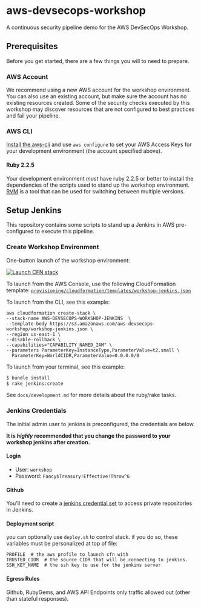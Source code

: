 # aws-devsecops-workshop
A continuous security pipeline demo for the AWS DevSecOps Workshop.

## Prerequisites
Before you get started, there are a few things you will to need to prepare.

### AWS Account
We recommend using a new AWS account for the workshop environment. You can also use an existing account, but make sure the account has no existing resources created. Some of the security checks executed by this workshop may discover resources that are not configured to best practices and fail your pipeline.

### AWS CLI
[Install the aws-cli](http://docs.aws.amazon.com/cli/latest/userguide/installing.html#install-bundle-other-os) and use `aws configure` to set your AWS Access Keys for your development environment (the account specified above).

#### Ruby 2.2.5
Your development environment *must* have ruby 2.2.5 or better to install the dependencies of the scripts used to stand up the workshop environment. [RVM](https://rvm.io/) is a tool that can be used for switching between multiple versions.

## Setup Jenkins
This repository contains some scripts to stand up a Jenkins in AWS pre-configured to execute this pipeline.

### Create Workshop Environment

One-button launch of the workshop environment:

[![Launch CFN stack](https://s3.amazonaws.com/stelligent-training-public/public/cloudformation-launch-stack.png)](https://console.aws.amazon.com/cloudformation/home?region=us-east-1#cstack=sn~AWS-DEVSECOPS-WORKSHOP-JENKINS|turl~https://s3.amazonaws.com/aws-devsecops-workshop/workshop-jenkins.json)

To launch from the AWS Console, use the following CloudFormation template:
[`provisioning/cloudformation/templates/workshop-jenkins.json`](https://s3.amazonaws.com/aws-devsecops-workshop/workshop-jenkins.json)

To launch from the CLI, see this example:

```
aws cloudformation create-stack \
--stack-name AWS-DEVSECOPS-WORKSHOP-JENKINS  \
--template-body https://s3.amazonaws.com/aws-devsecops-workshop/workshop-jenkins.json \
--region us-east-1 \
--disable-rollback \
--capabilities="CAPABILITY_NAMED_IAM" \
--parameters ParameterKey=InstanceType,ParameterValue=t2.small \
  ParameterKey=WorldCIDR,ParameterValue=0.0.0.0/0
```

To launch from your terminal, see this example:

```bash
$ bundle install
$ rake jenkins:create
```

See `docs/development.md` for more details about the ruby/rake tasks.

### Jenkins Credentials
The initial admin user to jenkins is preconfigured, the credentials are below.

**It is _highly_ recommended that you change the password to your workshop jenkins after creation.**

#### Login
* User: `workshop`
* Password: `Fancy$Treasury!Effective!Throw^6`

#### Github
You'll need to create a [jenkins credential set](https://wiki.jenkins-ci.org/display/JENKINS/Credentials+Plugin) to access private repositories in Jenkins.


#### Deployment script
you can optionally use `deploy.sh` to control stack. if you do so, these variables must be personalized at top of file:
```
PROFILE  # the aws profile to launch cfn with
TRUSTED_CIDR  # the source CIDR that will be connecting to jenkins.
SSH_KEY_NAME  # the ssh key to use for the jenkins server
```

#### Egress Rules
Github, RubyGems, and AWS API Endpoints only traffic allowed out (other than stateful responses).
